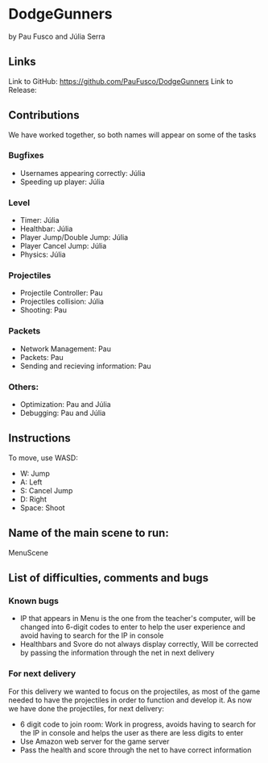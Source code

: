# DodgeGunners
by Pau Fusco and Júlia Serra

## Links 
Link to GitHub: https://github.com/PauFusco/DodgeGunners
Link to Release: 

## Contributions
We have worked together, so both names will appear on some of the tasks

### Bugfixes
- Usernames appearing correctly: Júlia
- Speeding up player: Júlia

### Level
- Timer: Júlia
- Healthbar: Júlia
- Player Jump/Double Jump: Júlia
- Player Cancel Jump: Júlia
- Physics: Júlia

### Projectiles
- Projectile Controller: Pau
- Projectiles collision: Júlia
- Shooting: Pau

### Packets
- Network Management: Pau
- Packets: Pau
- Sending and recieving information: Pau

### Others:
- Optimization: Pau and Júlia
- Debugging: Pau and Júlia

## Instructions
To move, use WASD:
- W: Jump
- A: Left
- S: Cancel Jump
- D: Right
- Space: Shoot

## Name of the main scene to run: 
MenuScene

## List of difficulties, comments and bugs
### Known bugs
- IP that appears in Menu is the one from the teacher's computer, will be changed into 6-digit codes to enter to help the user experience and avoid having to search for the IP in console
- Healthbars and Svore do not always display correctly, Will be corrected by passing the information through the net in next delivery

### For next delivery
For this delivery we wanted to focus on the projectiles, as most of the game needed to have the projectiles in order to function and develop it.
As now we have done the projectiles, for next delivery:
- 6 digit code to join room: Work in progress, avoids having to search for the IP in console and helps the user as there are less digits to enter
- Use Amazon web server for the game server
- Pass the health and score through the net to have correct information